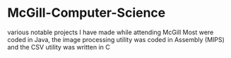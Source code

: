 # McGill-Computer-Science
various notable projects I have made while attending McGill
Most were coded in Java, the image processing utility was coded in Assembly (MIPS) and the CSV utility was written in C
